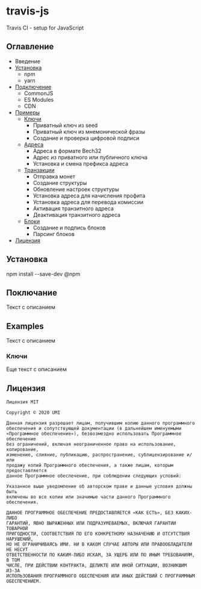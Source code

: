# travis-js
Travis CI - setup for JavaScript

## Оглавление
-   Введение
-   [Установка](#установка)
    -   npm
    -   yarn
-   [Подключение](#подключение)
    -   CommonJS
    -   ES Modules
    -   CDN
-   [Примеры](#примеры)
    -   [Ключи](#ключи)
        -   Приватный ключ из seed
        -   Приватный ключ из мнемонической фразы
        -   Создание и проверка цифровой подписи
    -   [Адреса](#адреса)
        -   Адреса в формате Bech32
        -   Адрес из приватного или публичного ключа
        -   Установка и смена префикса адреса
    -   [Транзакции](#транзакции)
        -   Отправка монет
        -   Создание структуры
        -   Обновление настроек структуры
        -   Установка адреса для начисления профита
        -   Установка адреса для перевода комиссии
        -   Активация транзитного адреса
        -   Деактивация транзитного адреса
    -   [Блоки](#блоки)
        -   Создание и подпись блоков
        -   Парсинг блоков
-   [Лицензия](#лицензия)

## Установка
npm install --save-dev @npm

## Поключание
Текст с описанием

## Examples
Текст с описанием

### Ключи
Еще текст с описанием

## Лицензия

```text
Лицензия MIT

Copyright © 2020 UMI

Данная лицензия разрешает лицам, получившим копию данного программного
обеспечения и сопутствующей документации (в дальнейшем именуемыми
«Программное обеспечение»), безвозмездно использовать Программное обеспечение
без ограничений, включая неограниченное право на использование, копирование,
изменение, слияние, публикацию, распространение, сублицензирование и/или
продажу копий Программного обеспечения, а также лицам, которым предоставляется
данное Программное обеспечение, при соблюдении следующих условий:

Указанное выше уведомление об авторском праве и данные условия должны быть
включены во все копии или значимые части данного Программного обеспечения.

ДАННОЕ ПРОГРАММНОЕ ОБЕСПЕЧЕНИЕ ПРЕДОСТАВЛЯЕТСЯ «КАК ЕСТЬ», БЕЗ КАКИХ-ЛИБО
ГАРАНТИЙ, ЯВНО ВЫРАЖЕННЫХ ИЛИ ПОДРАЗУМЕВАЕМЫХ, ВКЛЮЧАЯ ГАРАНТИИ ТОВАРНОЙ
ПРИГОДНОСТИ, СООТВЕТСТВИЯ ПО ЕГО КОНКРЕТНОМУ НАЗНАЧЕНИЮ И ОТСУТСТВИЯ НАРУШЕНИЙ,
НО НЕ ОГРАНИЧИВАЯСЬ ИМИ. НИ В КАКОМ СЛУЧАЕ АВТОРЫ ИЛИ ПРАВООБЛАДАТЕЛИ НЕ НЕСУТ
ОТВЕТСТВЕННОСТИ ПО КАКИМ-ЛИБО ИСКАМ, ЗА УЩЕРБ ИЛИ ПО ИНЫМ ТРЕБОВАНИЯМ, В ТОМ
ЧИСЛЕ, ПРИ ДЕЙСТВИИ КОНТРАКТА, ДЕЛИКТЕ ИЛИ ИНОЙ СИТУАЦИИ, ВОЗНИКШИМ ИЗ-ЗА
ИСПОЛЬЗОВАНИЯ ПРОГРАММНОГО ОБЕСПЕЧЕНИЯ ИЛИ ИНЫХ ДЕЙСТВИЙ С ПРОГРАММНЫМ
ОБЕСПЕЧЕНИЕМ. 
```
